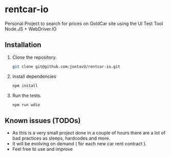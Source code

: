 # rentcar-io

Personal Project to search for prices on GoldCar site using the UI Test Tool Node.JS + WebDriver.IO

## Installation

1. Clone the repository.

   ```sh
   git clone git@github.com:jontavd/rentcar-io.git

1. Install dependencies

   ```sh
   npm install

1. Run the tests.

   ```sh
   npm run wdio

## Known issues (TODOs)
- As this is a very small project done in a couple of hours there are a lot of bad practices as sleeps, hardcodes and more.
- It will be evolving on demand ( for each new car rent contract ).
- Feel free to use and improve
